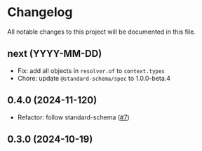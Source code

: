 # Changelog

All notable changes to this project will be documented in this file.

## next (YYYY-MM-DD)

* Fix: add all objects in `resolver.of` to `context.types`
* Chore: update `@standard-schema/spec` to 1.0.0-beta.4

## 0.4.0 (2024-11-120)

* Refactor: follow standard-schema ([#7](https://github.com/modevol-com/gqloom/pull/7))

## 0.3.0 (2024-10-19)
